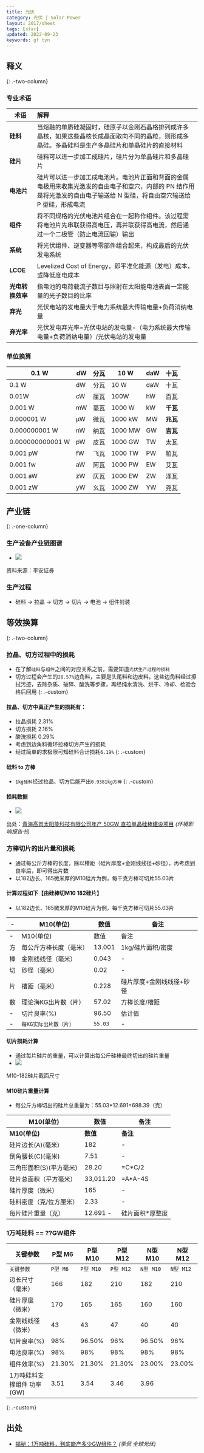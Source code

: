 ```yaml
---
title: 光伏
category: 光伏 | Solar Power
layout: 2017/sheet
tags: [star]
updated: 2022-09-23
keywords: gf tyn
---
```


## 释义
{: .-two-column}

### 专业术语

| 术语                      | 解释                                                                                                 |
| ------------------------ | :---------------------------------------------------------------------------------------------------- |
|**硅料**                 |当熔融的单质硅凝固时，硅原子以金刚石晶格排列成许多晶核，如果这些晶核长成晶面取向不同的晶粒，则形成多晶硅。多晶硅料是生产多晶硅片和单晶硅片的直接材料|
|**硅片**                  |硅料可以进一步加工成硅片，硅片分为单晶硅片和多晶硅片|
|**电池片**               |硅片可以进一步加工成电池片。电池片正面和背面的金属电极用来收集光激发的自由电子和空穴，内部的 PN 结作用是将光激发的自由电子输送给 N 型硅，将自由空穴输送给 P 型硅，形成电流|
|**组件**                  |将不同规格的光伏电池片组合在一起称作组件。该过程需将电池片先串联获得高电压，再并联获得高电流，然后通过一个二极管（防止电流回输）输出|
|**系统**                  |将光伏组件、逆变器等零部件组合起来，构成最后的光伏发电系统|
|**LCOE**                  |Levelized Cost of Energy，即平准化能源（发电）成本，或降低度电成本|
|**光电转换效率**           |指电池的电荷载流子数目与照射在太阳能电池表面一定能量的光子数目的比率|
|**弃光**                  |光伏电站的发电量大于电力系统最大传输电量+负荷消纳电量|
|**弃光率**                |光伏发电弃光率=光伏电站的发电量-（电力系统最大传输电量+负荷消纳电量）/光伏电站的发电量|

### 单位换算

|0.1 W|dW|分瓦|10 W|daW|十瓦|
|-----|-----|-----|-----|-----|-----|
|0.1 W|dW|分瓦|10 W|daW|十瓦|
|0.01W|cW|厘瓦|100W|hW|百瓦|
|0.001 W|mW|毫瓦|1000 W|kW|**千瓦**|
|0.000001 W|μW|微瓦|1000 kW|MW|**兆瓦**|
|0.000000001 W|nW|纳瓦|1000 MW|GW|**吉瓦**|
|0.000000000001 W|pW|皮瓦|1000 GW|TW|太瓦|
|0.001 pW|fW|飞瓦|1000 TW|PW|帕瓦|
|0.001 fw|aW|阿瓦|1000 PW|EW|艾瓦|
|0.001 aW|zW|仄瓦|1000 EW|ZW|泽瓦|
|0.001 zW|yW|幺瓦|1000 ZW|YW|尧瓦|

## 产业链
{: .-one-column}

### 生产设备产业链图谱
- ![](https://img.f10.org/imgs/2020/12/b0f3a19375821057.png)

资料来源：平安证券

### 生产过程
- 硅料 -> 拉晶 -> 切方 -> 切片 -> 电池 -> 组件封装


## 等效换算
{: .-two-column}

### 拉晶、切方过程中的损耗
- 在了解`硅料`与`组件`之间的对应关系之前，需要知道`光伏生产过程的损耗`
- 切方过程会产生的`28.57%`边角料，主要是头尾料和边皮料，这些边角料经过擦拭污迹，去除杂质、破碎、酸洗等步骤，再经纯水清洗、烘干、冷却、检验合格后回用
{: .-custom}

#### 拉晶、切方中真正产生的损耗有：
- 拉晶损耗 2.31%
- 切方损耗 2.16%
- 酸洗损耗 0.29%
- 考虑到边角料循环拉棒切方产生的损耗
- 经过简单的求极限可知硅料合计损耗`6.19%`
{: .-custom}

#### 硅料 to 方棒
- `1kg硅料`经过拉晶、切方后能产出`0.9381kg方棒`
{: .-custom}

#### 损耗数据
- ![](https://pic.f10.org/i/2022/09/23/npww1r.png)

出处：[青海高景太阳能科技有限公司年产 50GW 直拉单晶硅棒建设项目](https://shj.xining.gov.cn/zwgk/xxgkml/xzsp/yslxm/202105/P020210507413087792914.pdf) _(环境影响报告书)_


### 方棒切片的出片量和损耗
- 通过每公斤方棒的长度，除以槽距（硅片厚度+金刚线线径+砂径），再考虑到良率后，即可得出片数
- 以182边长、165微米厚的M10硅片为例，每千克方棒可切片55.03片

#### 计算过程如下【由硅棒切M10 182硅片】
- 以182边长、165微米厚的M10硅片为例，每千克方棒可切片55.03片

| - |M10(单位)            |数值  |备注            |
|---|--------------------|-----|----------------|
| - |M10(单位)            |数值  |备注            |
|方 |每公斤方棒长度（毫米）|13.001|1kg/硅片面积/密度|
|棒 |金刚线线径（毫米）    |0.043| -               | 
|切 |砂径（毫米）          |0.02| -               |
|片 |槽距（毫米）          |0.228|硅片厚度+金刚线线径+砂径|
|数 |理论海KG出片数（片）  |57.02|方棒长度/槽距     |
|- |切片良率(%)           |96.50|估计值           |
|- |`每KG实际出片数（片）` |`55.03`|-               |

#### 切片损耗计算
- 通过每片硅片的重量，可以计算出每公斤硅棒最终切出的硅片重量
- ![](https://pic.f10.org/i/2022/09/23/owxh9k.png)

M10-182硅片截面尺寸

#### M10硅片重量计算
- 每公斤方棒切出的硅片总重量为：55.03*12.691=698.39（克）

|M10(单位)|数值|备注|
|----------------|---|---|
|**M10(单位)**|**数值**|**备注**|
|硅片边长(A)(毫米)|182| - |
|倒角腰长(C)(毫米)|7.51|- |
|三角形面积(S)(平方毫米)|28.20|=C*C/2|
|硅片总面积（平方毫米）|33,011.20|=A*A-4S|
|硅片厚度（微米）|165| - |
|硅料密度（克/位方厘米）|2.33| - |
|每片硅片重量（克）|12.691 - |硅片面积*厚整度|


### 1万吨硅料 == ??GW组件


|关键参数|P型 M6|P型 M10|P型 M12|N型 M10|N型 M12|
|-----|-----|-----|-----|-----|-----|
|`关键参数`|`P型 M6`|`P型 M10`|`P型 M12`|`N型 M10`|`N型 M12`|
|边长尺寸（毫米）|166|182|210|182|210|
|硅片厚度（微米）|170|165|165|160|160|
|金刚线线径（微米）|43|43|47|40|40|
|切片良率(%)|98%|96.50%|96%|96.50%|96%|
|电池良率(%)|98%|98%|98%|98%|98%|
|组件效率(%)|21.30%|21.30%|21.30%|23.00%|23.00%|
|1万吨硅料支撑组件 功率(GW)|3.51|3.54|3.46|3.96|
{: .-custom}


出处
--------
* [揭秘：1万吨硅料，到底能产多少GW组件？](https://mp.weixin.qq.com/s/hrV4oM3A9uGXmDdcKekiFA) _(季侃 全球光伏)_

